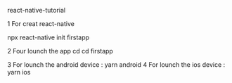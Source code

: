 react-native-tutorial

1 For creat react-native

npx react-native init firstapp

2 Four lounch the app cd cd firstapp

3 For lounch the android device :  yarn android
4  For lounch the ios device  : yarn ios
